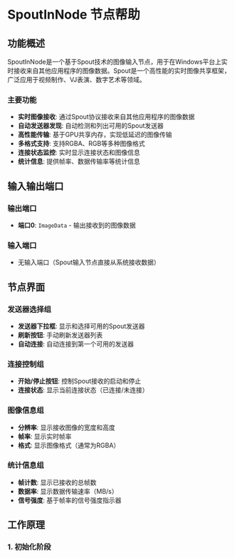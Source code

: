 # SpoutInNode 节点帮助

## 功能概述

SpoutInNode是一个基于Spout技术的图像输入节点，用于在Windows平台上实时接收来自其他应用程序的图像数据。Spout是一个高性能的实时图像共享框架，广泛应用于视频制作、VJ表演、数字艺术等领域。

### 主要功能

- **实时图像接收**: 通过Spout协议接收来自其他应用程序的图像数据
- **自动发送器发现**: 自动检测和列出可用的Spout发送器
- **高性能传输**: 基于GPU共享内存，实现低延迟的图像传输
- **多格式支持**: 支持RGBA、RGB等多种图像格式
- **连接状态监控**: 实时显示连接状态和图像信息
- **统计信息**: 提供帧率、数据传输率等统计信息

## 输入输出端口

### 输出端口
- **端口0**: `ImageData` - 输出接收到的图像数据

### 输入端口
- 无输入端口（Spout输入节点直接从系统接收数据）

## 节点界面

### 发送器选择组
- **发送器下拉框**: 显示和选择可用的Spout发送器
- **刷新按钮**: 手动刷新发送器列表
- **自动连接**: 自动连接到第一个可用的发送器

### 连接控制组
- **开始/停止按钮**: 控制Spout接收的启动和停止
- **连接状态**: 显示当前连接状态（已连接/未连接）

### 图像信息组
- **分辨率**: 显示接收图像的宽度和高度
- **帧率**: 显示实时帧率
- **格式**: 显示图像格式（通常为RGBA）

### 统计信息组
- **帧计数**: 显示已接收的总帧数
- **数据率**: 显示数据传输速率（MB/s）
- **信号强度**: 基于帧率的信号强度指示器

## 工作原理

### 1. 初始化阶段

